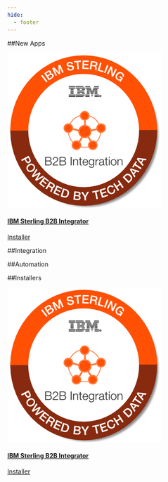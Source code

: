 ```yaml
---
hide:
  - footer
---
```

<script>
  document.title = "AppStore";
</script>
<head>
  <link rel="stylesheet" href="css/card.css">
</head>

##New Apps
<div class="app-grid">
  <a class="app-link" href="IBMSterlingB2B">
    <div class="app-card">
      <div class="app-card-container">
        <img src="images/IBM_Sterling_B2B_Integration.png" alt="IBM Sterling B2B" />
        <div class="app-card-text">
          <h4>IBM Sterling B2B Integrator</h4>
          <p>Installer</p>
        </div>
      </div>
    </div>
  </a>

  <!-- <a class="app-link" href="IBMSterlingB2B">
    <div class="app-card">
      <div class="app-card-container">
        <img src="images/IBM_Sterling_B2B_Integration.png" alt="IBM Sterling B2B" />
        <div class="app-card-text">
          <h4>IBM Sterling B2B Integrator</h4>
          <p>Installer</p>
        </div>
      </div>
    </div>
  </a>

  <a class="app-link" href="IBMSterlingB2B">
    <div class="app-card">
      <div class="app-card-container">
        <img src="images/IBM_Sterling_B2B_Integration.png" alt="IBM Sterling B2B" />
        <div class="app-card-text">
          <h4>IBM Sterling B2B Integrator</h4>
          <p>Installer</p>
        </div>
      </div>
    </div>
  </a> -->
</div>

##Integration

##Automation


##Installers
<div class="app-grid">
  <a class="app-link" href="IBMSterlingB2B">
    <div class="app-card">
      <div class="app-card-container">
        <img src="images/IBM_Sterling_B2B_Integration.png" alt="IBM Sterling B2B" />
        <div class="app-card-text">
          <h4>IBM Sterling B2B Integrator</h4>
          <p>Installer</p>
        </div>
      </div>
    </div>
  </a>
</div>
